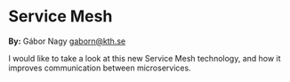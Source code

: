 # Service Mesh

**By:** Gábor Nagy gaborn@kth.se

I would like to take a look at this new Service Mesh technology, and how it improves communication between microservices.
